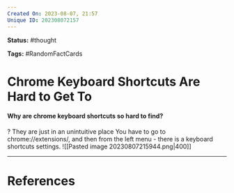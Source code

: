 ```yaml
---
Created On: 2023-08-07, 21:57
Unique ID: 202308072157
---
```

**Status:** #thought 

**Tags:** #RandomFactCards 

# Chrome Keyboard Shortcuts Are Hard to Get To

#### Why are chrome keyboard shortcuts so hard to find?
?
They are just in an unintuitive place
You have to go to chrome://extensions/, and then from the left menu - there is a keyboard shortcuts settings. 
![[Pasted image 20230807215944.png|400]]
<!--SR:!2023-12-09,63,210-->





---
# References
